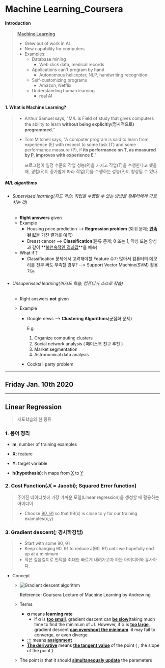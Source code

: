 # Machine Learning_Coursera

#### Introduction

> <u>**Machine Learning**</u>
>
> - Grew out of work in AI
> - New capability for computers
> - Examples:
>   - Database mining
>     - Web click data, medical records
>   - Applications can't program by hand.
>     - Autonomous helicopter, NLP, handwriting recognition
>   - Self-customizing programs
>     - Amazon, Netflix
>   - Understanding human learning
>     - real AI

#### 1. What is Machine Learning?

> - Arthur Samuel says, "M/L is Field of study that gives computers the ability to learn **without being explicitly(명시적으로) programmed.**"
>
> - Tom Mitchell says, "A computer program is said to learn from experience (E) with respect to some task (T) and some performance measure (P), if **its performance on T, as measured by P, improves with experience E**."
>
>   프로그램이 일정 수준의 작업 성능(P)을 가지고 작업(T)을 수행한다고 했을 때, 경험(E)이 증가함에 따라 작업(T)을 수행하는 성능(P)이 향상될 수 있다.



##### M/L algorithms

- ###### Supervised learning(지도 학습; 작업을 수행할 수 있는 방법을 컴퓨터에게 가르치는 것)

  - **Right answers** given
  - Example
    - Housing price prediction --> **Regression problem** (회귀 문제; <u>**연속된 값**</u>을 가진 결과를 예측)
    - Breast cancer --> **Classification**(분류 문제; 0 또는 1, 악성 또는 양성과 같이 **<u>불연속적인 결과값</u>**을 예측)
  - What if ?
    - Classification 문제에서 고려해야할 Feature 수가 많아서 컴퓨터의 메모리를 전부 써도 부족할 경우? --> Support Vector Machine(SVM) 활용 가능

- ###### Unsupervised learning(비지도 학습; 컴퓨터가 스스로 학습)

  - Right answers **not** given

  - Example

    - Google news --> **Clustering Algorithms**(군집화 문제)

      E.g. 

      1. Organize computing clusters
      2. Social network analysis ( 페이스북 친구 추천 )
      3. Market segmentation
      4. Astronomical data analysis

    - Cocktail party problem



---

## Friday Jan. 10th 2020

---



## Linear Regression

> 지도학습의 한 종류



### 1. 용어 정리

- **m**: number of training examples

- **X**: feature
- **Y**: target variable
- **h(hypothesis)**: h maps from <u>X</u> to <u>Y</u>



### 2. Cost Function(J( = Jacobi); Squared Error function)

> 주어진 데이터셋에 가장 가까운 모델(Linear regression)을 생성할 때 활용하는 아이디어
>
> - Choose <u>θ0, θ1</u> so that hθ(x) is close to y for our training examples(x,y)



### 3. Gradient descent(; 경사하강법)

> - Start with some θ0, θ1
> - Keep changing θ0, θ1 to reduce J(θ0, θ1) until we hopefully end up at a minimum
> - 작은 걸음걸이로 언덕을 최대한 빠르게 내려가고자 하는 아이디어와 유사하다.

- Concept

  - ![Gradient descent algorithm](C:\Users\student\TIL\Coursera_Andrew\Gradient_descent_algorithm.png)

    Reference: Coursera Lecture of Machine Learning by Andrew ng

  - Terms
    - **<u>α</u>** means **<u>learning rate</u>**
      - if α is **<u>too small</u>**, gradient descent can **<u>be slow</u>**(taking much time to find the minimum of J). However, if α is **<u>too large</u>**, gradient descent **<u>can overshoot the minimum</u>**. it may fail to converge, or even diverge.
    - **<u>:=</u>** means **<u>assignment</u>**
    - **<u>The derivative</u>** means **<u>the tangent value</u>** of the point ( ; the slope of the point )
  - The point is that it should **<u>simultaneously update</u>** the parameters 

